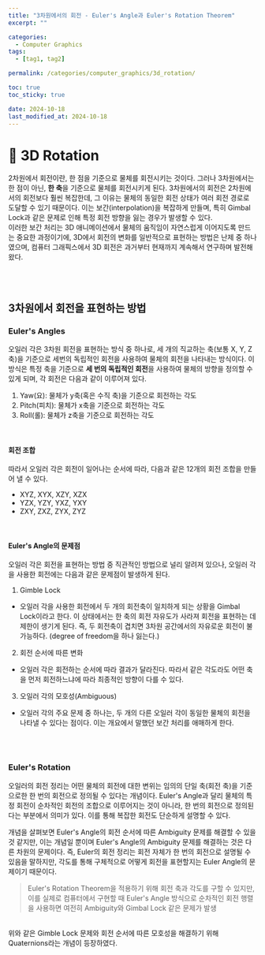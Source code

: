 ```yaml
---
title: "3차원에서의 회전 - Euler's Angle과 Euler's Rotation Theorem"
excerpt: ""

categories:
  - Computer Graphics
tags:
  - [tag1, tag2]

permalink: /categories/computer_graphics/3d_rotation/

toc: true
toc_sticky: true

date: 2024-10-18
last_modified_at: 2024-10-18
---
```

# 🦥 3D Rotation
2차원에서 회전이란, 한 점을 기준으로 물체를 회전시키는 것이다. 그러나 3차원에서는 한 점이 아닌, **한 축**을 기준으로 물체를 회전시키게 된다. 3차원에서의 회전은 2차원에서의 회전보다 훨씬 복잡한데, 그 이유는 물체의 동일한 회전 상태가 여러 회전 경로로 도달할 수 있기 때문이다. 이는 보간(interpolation)을 복잡하게 만들며, 특히 Gimbal Lock과 같은 문제로 인해 특정 회전 방향을 잃는 경우가 발생할 수 있다. <br>
이러한 보간 처리는 3D 애니메이션에서 물체의 움직임이 자연스럽게 이어지도록 만드는 중요한 과정이기에, 3D에서 회전의 변화를 일반적으로 표현하는 방법은 난제 중 하나였으며, 컴퓨터 그래픽스에서 3D 회전은 과거부터 현재까지 계속해서 연구하며 발전해왔다. 

<br><br>


## 3차원에서 회전을 표현하는 방법
### Euler's Angles
오일러 각은 3차원 회전을 표현하는 방식 중 하나로, 세 개의 직교하는 축(보통 X, Y, Z축)을 기준으로 세번의 독립적인 회전을 사용하여 물체의 회전을 나타내는 방식이다. 이 방식은 특정 축을 기준으로 **세 번의 독립적인 회전**을 사용하여 물체의 방향을 정의할 수 있게 되며, 각 회전은 다음과 같이 이루어져 있다.
<br>

1. Yaw(요): 물체가 y축(혹은 수직 축)을 기준으로 회전하는 각도
2. Pitch(피치): 물체가 x축을 기준으로 회전하는 각도
3. Roll(롤): 물체가 z축을 기준으로 회전하는 각도
<br>

#### 회전 조합
따라서 오일러 각은 회전이 일어나는 순서에 따라, 다음과 같은 12개의 회전 조합을 만들어 낼 수 있다.
- XYZ, XYX, XZY, XZX
- YZX, YZY, YXZ, YXY
- ZXY, ZXZ, ZYX, ZYZ

<br>

#### Euler's Angle의 문제점
오일러 각은 회전을 표현하는 방법 중 직관적인 방법으로 널리 알려져 있으나, 오일러 각을 사용한 회전에는 다음과 같은 문제점이 발생하게 된다.
1. Gimble Lock
  - 오일러 각을 사용한 회전에서 두 개의 회전축이 일치하게 되는 상황을 Gimbal Lock이라고 한다. 이 상태에서는 한 축의 회전 자유도가 사라져 회전을 표현하는 데 제한이 생기게 된다. 즉, 두 회전축이 겹치면 3차원 공간에서의 자유로운 회전이 불가능하다. (degree of freedom을 하나 잃는다.)
2. 회전 순서에 따른 변화
  - 오일러 각은 회전하는 순서에 따라 결과가 달라진다. 따라서 같은 각도라도 어떤 축을 먼저 회전하느냐에 따라 최종적인 방향이 다를 수 있다. 
3. 오일러 각의 모호성(Ambiguous)
  - 오일러 각의 주요 문제 중 하나는, 두 개의 다른 오일러 각이 동일한 물체의 회전을 나타낼 수 있다는 점이다. 이는 개요에서 말했던 보간 처리를 애매하게 한다.

<br><br>

### Euler's Rotation
오일러의 회전 정리는 어떤 물체의 회전에 대한 변위는 임의의 단일 축(회전 축)을 기준으로한 한 번의 회전으로 정의될 수 있다는 개념이다. Euler's Angle과 달리 물체의 특정 회전이 순차적인 회전의 조합으로 이루어지는 것이 아니라, 한 번의 회전으로 정의된다는 부분에서 의미가 있다. 이를 통해 복잡한 회전도 단순하게 설명할 수 있다. <br>

개념을 살펴보면 Euler's Angle의 회전 순서에 따른 Ambiguity 문제를 해결할 수 있을 것 같지만, 이는 개념일 뿐이며 Euler's Angle의 Ambiguity 문제를 해결하는 것은 다른 차원의 문제이다. 즉, Euler의 회전 정리는 회전 자체가 한 번의 회전으로 설명될 수 있음을 말하지만, 각도를 통해 구체적으로 어떻게 회전을 표현할지는 Euler Angle의 문제이기 때문이다.<br>

> Euler's Rotation Theorem을 적용하기 위해 회전 축과 각도를 구할 수 있지만, 이를 실제로 컴퓨터에서 구현할 때 Euler's Angle 방식으로 순차적인 회전 행렬을 사용하면 여전히 Ambiguity와 Gimbal Lock 같은 문제가 발생

<br>
위와 같은 Gimble Lock 문제와 회전 순서에 따른 모호성을 해결하기 위해 Quaternions라는 개념이 등장하였다. 
